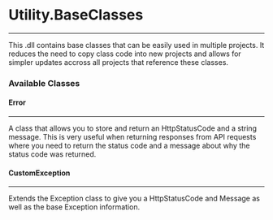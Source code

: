 ﻿# Utility.BaseClasses
***
This .dll contains base classes that can be easily used in multiple projects. It reduces the need to copy class code into new projects and allows for simpler updates accross all projects that reference these classes.

### Available Classes

#### Error
***
A class that allows you to store and return an HttpStatusCode and a string message. This is very useful when returning responses from API requests where you need to return the status code and a message about why the status code was returned.

#### CustomException
***
Extends the Exception class to give you a HttpStatusCode and Message as well as the base Exception information.
